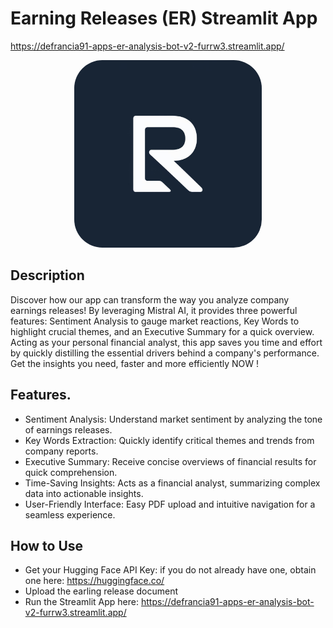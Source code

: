# Earning Releases (ER) Streamlit App

https://defrancia91-apps-er-analysis-bot-v2-furrw3.streamlit.app/

<p align="center">
  <img src="logo2.png" alt="ER logo" width="300" style="border-radius: 45px;"/>
</p>

## Description

Discover how our app can transform the way you analyze company earnings releases! 
By leveraging Mistral AI, it provides three powerful features: Sentiment Analysis to gauge market reactions, Key Words to highlight crucial themes, and an Executive Summary for a quick overview. 
Acting as your personal financial analyst, this app saves you time and effort by quickly distilling the essential drivers behind a company's performance. 
Get the insights you need, faster and more efficiently NOW !


## Features.
- Sentiment Analysis: Understand market sentiment by analyzing the tone of earnings releases.
- Key Words Extraction: Quickly identify critical themes and trends from company reports.
- Executive Summary: Receive concise overviews of financial results for quick comprehension.
- Time-Saving Insights: Acts as a financial analyst, summarizing complex data into actionable insights.
- User-Friendly Interface: Easy PDF upload and intuitive navigation for a seamless experience.

## How to Use
- Get your Hugging Face API Key: if you do not already have one, obtain one here: https://huggingface.co/
- Upload the earling release document
- Run the Streamlit App here: https://defrancia91-apps-er-analysis-bot-v2-furrw3.streamlit.app/
